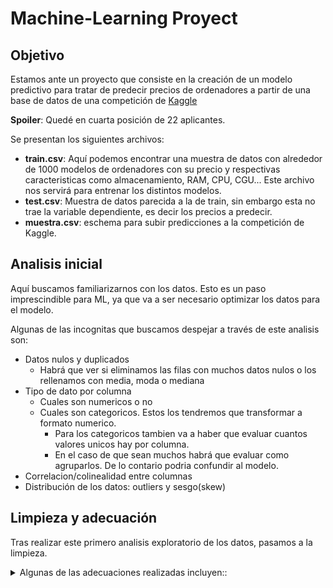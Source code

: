 # Machine-Learning Proyect

## Objetivo 

Estamos ante un proyecto que consiste en la creación de un modelo predictivo para tratar de predecir precios de ordenadores a partir de una base de datos de una competición de [Kaggle]([https://www.kaggle.com/competitions/predict-the-price-for-laptops/overview])

**Spoiler**: Quedé en cuarta posición de 22 aplicantes. 

Se presentan los siguientes archivos: 

 - **train.csv**: Aquí podemos encontrar una muestra de datos con alrededor de 1000 modelos de ordenadores con su precio y respectivas caracteristicas como almacenamiento, RAM, CPU, CGU... Este archivo nos servirá para entrenar los distintos modelos. 
 - **test.csv**: Muestra de datos parecida a la de train, sin embargo esta no trae la variable dependiente, es decir los precios a predecir.
 - **muestra.csv**: eschema para subir predicciones a la competición de Kaggle. 

## Analisis inicial

Aquí buscamos familiarizarnos con los datos. Esto es un paso imprescindible para ML, ya que va a ser necesario optimizar los datos para el modelo.


Algunas de las incognitas que buscamos despejar a través de este analisis son:


 - Datos nulos y duplicados
    - Habrá que ver si eliminamos las filas con muchos datos nulos o los rellenamos con media, moda o mediana
 - Tipo de dato por columna 
    - Cuales son numericos o no
    - Cuales son categoricos. Estos los tendremos que transformar a formato numerico. 
      - Para los categoricos tambien va a haber que evaluar cuantos valores unicos hay por columna. 
      - En el caso de que sean muchos habrá que evaluar como agruparlos. De lo contario podria confundir al modelo. 
 - Correlacion/colinealidad entre columnas
 - Distribución de los datos: outliers y sesgo(skew)


## Limpieza y adecuación

Tras realizar este primero analisis exploratorio de los datos, pasamos a la limpieza.

<details>
<summary>Algunas de las adecuaciones realizadas incluyen::</summary>
<br> 

- Quitar valores no numericos de las columnas **'RAM'**, **'Weight'** y **'Screen Size'** como 'GB', 'kg' y '"' (pulgadas). Posteriormente pasar a Dtype numerico.
- Borrar columna **'Model Name'** por contener 2/3 de valores unicos. No nos aporta información relevante. 
- Borrar columna **'Operating System Version'** contiene muchos nulos. Además de que las updates de sistemas operativos no tienen costo para el usuario. No deberian para el proveedor tampoco. 
- Columna **'Screen'**: 
    - Aplicar un bucle condicional para leer strings dentro de la columna, alimentando una nueva columna **'Touchscreen'** con 0 y 1 en función de si tiene pantalla tactil.
    - Usar Regex para quitar valores no numericos.
    - Aplicar bucle condicional para tomar la resolución y categorizar (HD, QHD, UHD).
    - Pasar categorias a valores numericos (0 a 2)
- Columna **'CPU'**: 
    - Bucle para extraer valores dentro de la columna para alimentar columna **'Processor brand'**
    - Sobre la columna usamos bucle para dejar el modelo de CPU.  
- Columna **Storage**:
    - Usamos una funcion regex para extraer unicamente los valores numericos que pasamos a una nueva columna **StorageGB** En los casos donde haya almacenamiento hibrido hacemos la sumatoria. Con el objetivo de obtener columna de gigas de almacenamiento.  
    - Creamos nueva columna **StorageType** que saque la información de tipo de almacenamiento (SDD, Hibrido, HDD). Posteriormente numerizamos en función de la escala de precio (2,1 y 0).
    - Descratamos la columna **Storagre**
- Columna **GPU**:
    - Separamos por marca. 

Realizadas estas adecuaciones, pasamos todas las columnas a tipo float/int para valores numericos y para datos categoricos en string aplicamos un get dummies. 

## Entrenamiento de modelos

Ya con los datos listos, utilizamos lazy regressor y H2o para que cada uno haga test de entrenamiento sobre distintos modelos y determine cuales son los mas eficaces. 

Tomamos los dos mejores de Lazy y el mejor de H2o que entrenareamos nuevamente y utilizaremos para hacer nuestras predicciones. 
